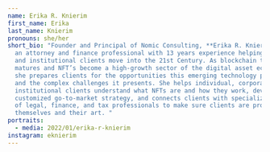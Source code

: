 ```yaml
---
name: Erika R. Knierim
first_name: Erika
last_name: Knierim
pronouns: she/her
short_bio: "Founder and Principal of Nomic Consulting, **Erika R. Knierim** is
  an attorney and finance professional with 13 years experience helping artists
  and institutional clients move into the 21st Century. As blockchain technology
  matures and NFT’s become a high-growth sector of the digital asset economy,
  she prepares clients for the opportunities this emerging technology provides
  and the complex challenges it presents. She helps individual, corporate, and
  institutional clients understand what NFTs are and how they work, develops a
  customized go-to-market strategy, and connects clients with specialized teams
  of legal, finance, and tax professionals to make sure clients are protecting
  themselves and their art. "
portraits:
  - media: 2022/01/erika-r-knierim
instagram: eknierim
---
```


